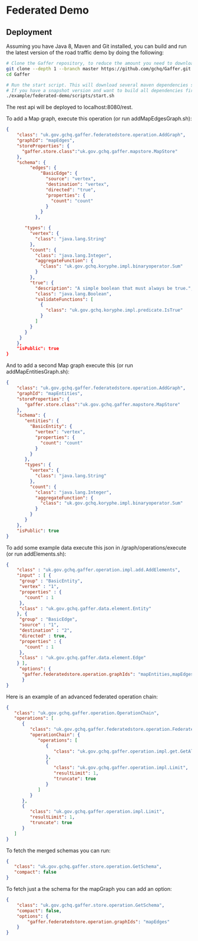 
Federated Demo
=============

## Deployment
Assuming you have Java 8, Maven and Git installed, you can build and run the latest version of the road traffic demo by doing the following:

```bash
# Clone the Gaffer repository, to reduce the amount you need to download this will only clone the master branch with a depth of 1 so there won't be any history.
git clone --depth 1 --branch master https://github.com/gchq/Gaffer.git
cd Gaffer

# Run the start script. This will download several maven dependencies such as tomcat.
# If you have a snapshot version and want to build all dependencies first then add -am as a script argument
./example/federated-demo/scripts/start.sh
```

The rest api will be deployed to localhost:8080/rest.

To add a Map graph, execute this operation (or run addMapEdgesGraph.sh):

```json
{
    "class": "uk.gov.gchq.gaffer.federatedstore.operation.AddGraph",
    "graphId": "mapEdges",
    "storeProperties": {
      "gaffer.store.class":"uk.gov.gchq.gaffer.mapstore.MapStore"
    },
    "schema": {
         "edges": {
             "BasicEdge": {
               "source": "vertex",
               "destination": "vertex",
               "directed": "true",
               "properties": {
                 "count": "count"
               }
             }
           },

       "types": {
         "vertex": {
           "class": "java.lang.String"
         },
         "count": {
           "class": "java.lang.Integer",
           "aggregateFunction": {
             "class": "uk.gov.gchq.koryphe.impl.binaryoperator.Sum"
           }
         },
         "true": {
           "description": "A simple boolean that must always be true.",
           "class": "java.lang.Boolean",
           "validateFunctions": [
             {
               "class": "uk.gov.gchq.koryphe.impl.predicate.IsTrue"
             }
           ]
         }
       }
     }
    },
    "isPublic": true
}
```

And to add a second Map graph execute this (or run addMapEntitiesGraph.sh):

```json
{
    "class": "uk.gov.gchq.gaffer.federatedstore.operation.AddGraph",
    "graphId": "mapEntities",
    "storeProperties": {
       "gaffer.store.class":"uk.gov.gchq.gaffer.mapstore.MapStore"
    },
    "schema": {
       "entities": {
         "BasicEntity": {
           "vertex": "vertex",
           "properties": {
             "count": "count"
           }
         }
       },
       "types": {
         "vertex": {
           "class": "java.lang.String"
         },
         "count": {
           "class": "java.lang.Integer",
           "aggregateFunction": {
             "class": "uk.gov.gchq.koryphe.impl.binaryoperator.Sum"
           }
         }
       }
    },
    "isPublic": true
}
```


To add some example data execute this json in /graph/operations/execute (or run addElements.sh):

```json
{
    "class" : "uk.gov.gchq.gaffer.operation.impl.add.AddElements",
    "input" : [ {
     "group" : "BasicEntity",
     "vertex" : "1",
     "properties" : {
       "count" : 1
     },
     "class" : "uk.gov.gchq.gaffer.data.element.Entity"
    }, {
     "group" : "BasicEdge",
     "source" : "1",
     "destination" : "2",
     "directed" : true,
     "properties" : {
       "count" : 1
     },
     "class" : "uk.gov.gchq.gaffer.data.element.Edge"
    } ],
     "options": {
      "gaffer.federatedstore.operation.graphIds": "mapEntities,mapEdges"
      }
}
```

Here is an example of an advanced federated operation chain:

```json
{
   "class": "uk.gov.gchq.gaffer.operation.OperationChain",
   "operations": [
      {
         "class": "uk.gov.gchq.gaffer.federatedstore.operation.FederatedOperationChain",
         "operationChain": {
            "operations": [
               {
                  "class": "uk.gov.gchq.gaffer.operation.impl.get.GetAllElements"
               },
               {
                  "class": "uk.gov.gchq.gaffer.operation.impl.Limit",
                  "resultLimit": 1,
                  "truncate": true
               }
            ]
         }
      },
      {
         "class": "uk.gov.gchq.gaffer.operation.impl.Limit",
         "resultLimit": 1,
         "truncate": true
      }
   ]
}
```

To fetch the merged schemas you can run:

```json
{
   "class": "uk.gov.gchq.gaffer.store.operation.GetSchema",
   "compact": false
}
```

To fetch just a the schema for the mapGraph you can add an option:
```json
{
    "class": "uk.gov.gchq.gaffer.store.operation.GetSchema",
    "compact": false,
    "options": {
        "gaffer.federatedstore.operation.graphIds": "mapEdges"
    }
}
```
